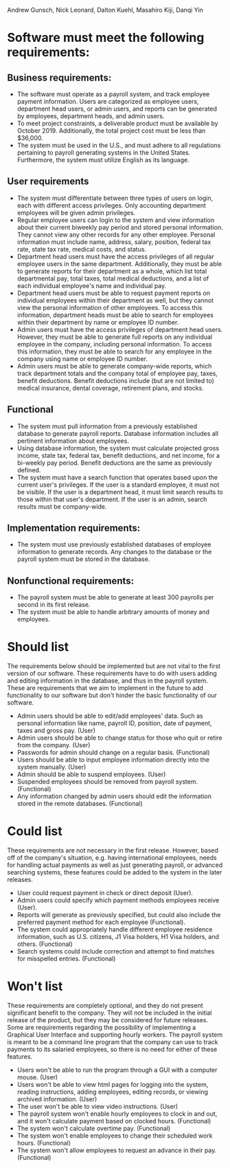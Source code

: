 Andrew Gunsch, Nick Leonard, Dalton Kuehl, Masahiro Kiji, Danqi Yin
# Software must meet the following requirements:
## Business requirements:
* The software must operate as a payroll system, and track employee payment information.  Users are categorized as employee users, department head users, or admin users, and reports can be generated by employees, department heads, and admin users.  
* To meet project constraints, a deliverable product must be available by October 2019. Additionally, the total project cost must be less than $36,000.
* The system must be used in the U.S., and must adhere to all regulations pertaining to payroll generating systems in the United States. Furthermore, the system must utilize English as its language.

## User requirements

* The system must differentiate between three types of users on login, each with different access privileges.  Only accounting department employees will be given admin privileges.
* Regular employee users can login to the system and view information about their current biweekly pay period and stored personal information.  They cannot view any other records for any other employee.  Personal information must include name, address, salary, position, federal tax rate, state tax rate, medical costs, and status.
* Department head users must have the access privileges of all regular employee users in the same department.  Additionally, they must be able to generate reports for their department as a whole, which list total departmental pay, total taxes, total medical deductions, and a list of each individual employee's name and individual pay.  
* Department head users must be able to request payment reports on individual employees within their department as well, but they cannot view the personal information of other employees. To access this information, department heads must be able to search for employees within their department by name or employee ID number.
* Admin users must have the access privileges of department head users. However, they must be able to generate full reports on any individual employee in the company, including personal information.  To access this information, they must be able to search for any employee in the company using name or employee ID number.
* Admin users must be able to generate company-wide reports, which track department totals and the company total of employee pay, taxes, benefit deductions. Benefit deductions include (but are not limited to) medical insurance, dental coverage, retirement plans, and stocks.

## Functional
* The system must pull information from a previously established database to generate payroll reports.  Database information includes all pertinent information about employees.
* Using database information, the system must calculate projected gross income, state tax, federal tax, benefit deductions, and net income, for a bi-weekly pay period.  Benefit deductions are the same as previously defined.
* The system must have a search function that operates based upon the current user's privileges.  If the user is a standard employee, it must not be visible.  If the user is a department head, it must limit search results to those within that user's department.  If the user is an admin, search results must be company-wide.

## Implementation requirements:

* The system must use previously established databases of employee information to generate records.  Any changes to the database or the payroll system must be stored in the database.

## Nonfunctional requirements:
* The payroll system must be able to generate at least 300 payrolls per second in its first release.
* The system must be able to handle arbitrary amounts of money and employees.

# Should list
The requirements below should be implemented but are not vital to the first version of our software. These requirements have to do with users adding and editing information in the database, and thus in the payroll system. These are requirements that we aim to implement in the future to add functionality to our software but don't hinder the basic functionality of our software.
* Admin users should be able to edit/add employees' data. Such as personal information like name, payroll ID, position, date of payment, taxes and gross pay. (User)
* Admin users should be able to change status for those who quit or retire from the company. (User)
* Passwords for admin should change on a regular basis. (Functional)
* Users should be able to input employee information directly into the system manually. (User)
* Admin should be able to suspend employees. (User)
* Suspended employees should be removed from payroll system. (Functional)
* Any information changed by admin users should edit the information stored in the remote databases. (Functional)

# Could list
These requirements are not necessary in the first release. However, based off of the company's situation, e.g. having international employees, needs for handling actual payments as well as just generating payroll, or advanced searching systems, these features could be added to the system in the later releases.   

* User could request payment in check or direct deposit (User).  
* Admin users could specify which payment methods employees receive (User).
* Reports will generate as previously specified, but could also include the preferred payment method for each employee (Functional).
* The system could appropriately handle different employee residence information, such as U.S. citizens, J1 Visa holders, H1 Visa holders, and others. (Functional)
* Search systems could include correction and attempt to find matches for misspelled entries. (Functional)


# Won't list
These requirements are completely optional, and they do not present significant benefit to the company. They will not be included in the initial release of the product, but they may be considered for future releases. Some are requirements regarding the possibility of implementing a Graphical User Interface and supporting hourly workers. The payroll system is meant to be a command line program that the company can use to track payments to its salaried employees, so there is no need for either of these features.
* Users won't be able to run the program through a GUI with a computer mouse. (User)
* Users won't be able to view html pages for logging into the system, reading instructions, adding employees, editing records, or viewing archived information. (User)
* The user won't be able to view video instructions. (User)
* The payroll system won't enable hourly employees to clock in and out, and it won't calculate payment based on clocked hours. (Functional)
* The system won't calculate overtime pay. (Functional)
* The system won't enable employees to change their scheduled work hours. (Functional)
* The system won't allow employees to request an advance in their pay. (Functional)
